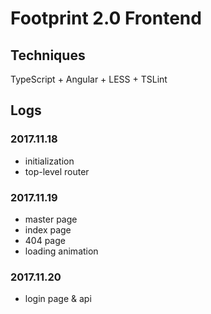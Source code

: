 # Footprint 2.0 Frontend

## Techniques
TypeScript + Angular + LESS + TSLint

## Logs
### 2017.11.18
* initialization
* top-level router

### 2017.11.19
* master page
* index page
* 404 page
* loading animation

### 2017.11.20
* login page & api